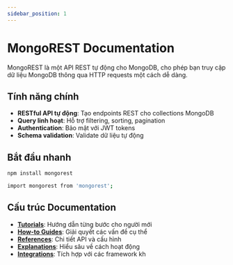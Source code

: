 ```yaml
---
sidebar_position: 1
---
```


# MongoREST Documentation

MongoREST là một API REST tự động cho MongoDB, cho phép bạn truy cập dữ liệu MongoDB thông qua HTTP requests một cách dễ dàng.

## Tính năng chính

- **RESTful API tự động**: Tạo endpoints REST cho collections MongoDB
- **Query linh hoạt**: Hỗ trợ filtering, sorting, pagination
- **Authentication**: Bảo mật với JWT tokens
- **Schema validation**: Validate dữ liệu tự động

## Bắt đầu nhanh

```bash
npm install mongorest

import mongorest from 'mongorest';
```

## Cấu trúc Documentation

- **[Tutorials](./tutorials/getting-started)**: Hướng dẫn từng bước cho người mới
- **[How-to Guides](./how-to-guides/authentication)**: Giải quyết các vấn đề cụ thể
- **[References](./references/api)**: Chi tiết API và cấu hình
- **[Explanations](./explanations/architecture)**: Hiểu sâu về cách hoạt động
- **[Integrations](./integrations/express)**: Tích hợp với các framework kh
